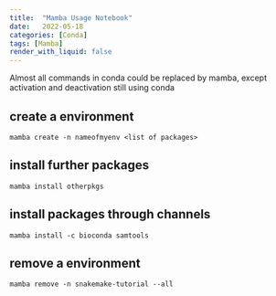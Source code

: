 ```yaml
---
title:  "Mamba Usage Notebook"
date:   2022-05-18
categories: [Conda]
tags: [Mamba]
render_with_liquid: false
---
```


Almost all commands in conda could be replaced by mamba, except activation and deactivation still using conda

## create a environment
`mamba create -n nameofmyenv <list of packages>`

## install further packages
`mamba install otherpkgs`

## install packages through channels
`mamba install -c bioconda samtools`

## remove a environment
`mamba remove -n snakemake-tutorial --all`
